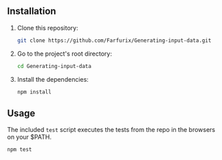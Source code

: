 ## Installation

1. Clone this repository:

    ```sh
    git clone https://github.com/Farfurix/Generating-input-data.git
    ```

2. Go to the project's root directory:

    ```sh
    cd Generating-input-data
    ```

3. Install the dependencies:

    ```sh
    npm install
    ```

## Usage

The included `test` script executes the tests from the repo in the browsers on your $PATH.

```sh
npm test
```

